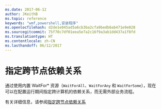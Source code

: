 ```yaml
---
ms.date: 2017-06-12
author: JKeithB
ms.topic: reference
keywords: "wmf,powershell,安装程序"
ms.openlocfilehash: d2de1e045ad5a6cb3ba2cfa9bedb6ab471e9e028
ms.sourcegitcommit: 75f70c7df01eea5e7a2c16f9a3ab1dd437a1f8fd
ms.translationtype: HT
ms.contentlocale: zh-CN
ms.lasthandoff: 06/12/2017
---
```

# <a name="specifying-cross-node-dependencies"></a>指定跨节点依赖关系

通过使用内置 WaitFor\* 资源（`WaitForAll`、`WaitForAny` 和 `WaitForSome`），现在可以在配置运行期间指定跨计算机的依赖关系，而无需外部业务流程。 

有关详细信息，请参阅[指定跨节点依赖关系](https://msdn.microsoft.com/powershell/dsc/crossnodedependencies)

